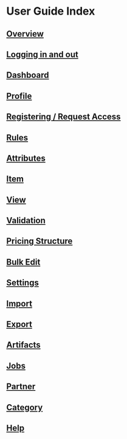 # User Guide Index

## [Overview](user-overview.md)

## [Logging in and out](log-in.md)

## [Dashboard](dashboard.md)

## [Profile](profile.md)

## [Registering / Request Access](registering-request-access/)

## [Rules](rules.md)

## [Attributes](attributes.md)

## [Item](item.md)

## [View](view.md)

## [Validation](validation.md)

## [Pricing Structure](pricing-structure.md)

## [Bulk Edit](bulk-edit.md)

## [Settings](settings.md)

## [Import](import.md)

## [Export](export.md)

## [Artifacts](artifacts.md)

## [Jobs](jobs.md)

## [Partner](partner.md)

## [Category](category.md)

## [Help](help.md)









